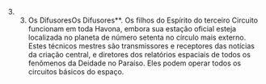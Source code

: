 ﻿3. 3. Os DifusoresOs Difusores**. Os filhos do Espírito do terceiro Circuito funcionam em toda Havona, embora sua estação oficial esteja localizada no planeta de número setenta no círculo mais externo. Estes técnicos mestres são transmissores e receptores das notícias da criação central, e diretores dos relatórios espaciais de todos os fenômenos da Deidade no Paraíso. Eles podem operar todos os circuitos básicos do espaço.